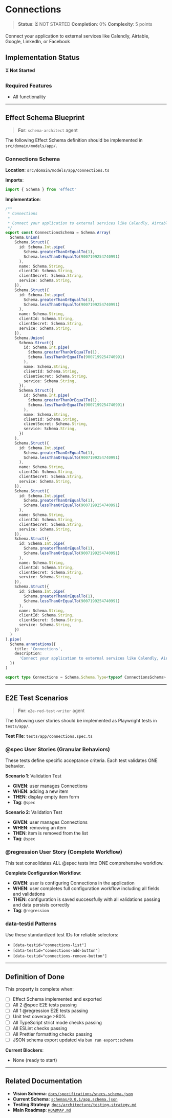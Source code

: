 # Connections

> **Status**: ⏳ NOT STARTED
> **Completion**: 0%
> **Complexity**: 5 points

Connect your application to external services like Calendly, Airtable, Google, LinkedIn, or Facebook

## Implementation Status

⏳ **Not Started**

### Required Features

- All functionality

---

## Effect Schema Blueprint

> **For**: `schema-architect` agent

The following Effect Schema definition should be implemented in `src/domain/models/app/`.

### Connections Schema

**Location**: `src/domain/models/app/connections.ts`

**Imports**:

```typescript
import { Schema } from 'effect'
```

**Implementation**:

```typescript
/**
 * Connections
 *
 * Connect your application to external services like Calendly, Airtable, Google, LinkedIn, or Facebook
 */
export const ConnectionsSchema = Schema.Array(
  Schema.Union(
    Schema.Struct({
      id: Schema.Int.pipe(
        Schema.greaterThanOrEqualTo(1),
        Schema.lessThanOrEqualTo(9007199254740991)
      ),
      name: Schema.String,
      clientId: Schema.String,
      clientSecret: Schema.String,
      service: Schema.String,
    }),
    Schema.Struct({
      id: Schema.Int.pipe(
        Schema.greaterThanOrEqualTo(1),
        Schema.lessThanOrEqualTo(9007199254740991)
      ),
      name: Schema.String,
      clientId: Schema.String,
      clientSecret: Schema.String,
      service: Schema.String,
    }),
    Schema.Union(
      Schema.Struct({
        id: Schema.Int.pipe(
          Schema.greaterThanOrEqualTo(1),
          Schema.lessThanOrEqualTo(9007199254740991)
        ),
        name: Schema.String,
        clientId: Schema.String,
        clientSecret: Schema.String,
        service: Schema.String,
      }),
      Schema.Struct({
        id: Schema.Int.pipe(
          Schema.greaterThanOrEqualTo(1),
          Schema.lessThanOrEqualTo(9007199254740991)
        ),
        name: Schema.String,
        clientId: Schema.String,
        clientSecret: Schema.String,
        service: Schema.String,
      })
    ),
    Schema.Struct({
      id: Schema.Int.pipe(
        Schema.greaterThanOrEqualTo(1),
        Schema.lessThanOrEqualTo(9007199254740991)
      ),
      name: Schema.String,
      clientId: Schema.String,
      clientSecret: Schema.String,
      service: Schema.String,
    }),
    Schema.Struct({
      id: Schema.Int.pipe(
        Schema.greaterThanOrEqualTo(1),
        Schema.lessThanOrEqualTo(9007199254740991)
      ),
      name: Schema.String,
      clientId: Schema.String,
      clientSecret: Schema.String,
      service: Schema.String,
    }),
    Schema.Struct({
      id: Schema.Int.pipe(
        Schema.greaterThanOrEqualTo(1),
        Schema.lessThanOrEqualTo(9007199254740991)
      ),
      name: Schema.String,
      clientId: Schema.String,
      clientSecret: Schema.String,
      service: Schema.String,
    }),
    Schema.Struct({
      id: Schema.Int.pipe(
        Schema.greaterThanOrEqualTo(1),
        Schema.lessThanOrEqualTo(9007199254740991)
      ),
      name: Schema.String,
      clientId: Schema.String,
      clientSecret: Schema.String,
      service: Schema.String,
    })
  )
).pipe(
  Schema.annotations({
    title: 'Connections',
    description:
      'Connect your application to external services like Calendly, Airtable, Google, LinkedIn, or Facebook',
  })
)

export type Connections = Schema.Schema.Type<typeof ConnectionsSchema>
```

---

## E2E Test Scenarios

> **For**: `e2e-red-test-writer` agent

The following user stories should be implemented as Playwright tests in `tests/app/`.

**Test File**: `tests/app/connections.spec.ts`

### @spec User Stories (Granular Behaviors)

These tests define specific acceptance criteria. Each test validates ONE behavior.

**Scenario 1**: Validation Test

- **GIVEN**: user manages Connections
- **WHEN**: adding a new item
- **THEN**: display empty item form
- **Tag**: `@spec`

**Scenario 2**: Validation Test

- **GIVEN**: user manages Connections
- **WHEN**: removing an item
- **THEN**: item is removed from the list
- **Tag**: `@spec`

### @regression User Story (Complete Workflow)

This test consolidates ALL @spec tests into ONE comprehensive workflow.

**Complete Configuration Workflow**:

- **GIVEN**: user is configuring Connections in the application
- **WHEN**: user completes full configuration workflow including all fields and validations
- **THEN**: configuration is saved successfully with all validations passing and data persists correctly
- **Tag**: `@regression`

### data-testid Patterns

Use these standardized test IDs for reliable selectors:

- `[data-testid="connections-list"]`
- `[data-testid="connections-add-button"]`
- `[data-testid="connections-remove-button"]`

---

## Definition of Done

This property is complete when:

- [ ] Effect Schema implemented and exported
- [ ] All 2 @spec E2E tests passing
- [ ] All 1 @regression E2E tests passing
- [ ] Unit test coverage >80%
- [ ] All TypeScript strict mode checks passing
- [ ] All ESLint checks passing
- [ ] All Prettier formatting checks passing
- [ ] JSON schema export updated via `bun run export:schema`

**Current Blockers**:

- None (ready to start)

---

## Related Documentation

- **Vision Schema**: [`docs/specifications/specs.schema.json`](../specs.schema.json)
- **Current Schema**: [`schemas/0.0.1/app.schema.json`](../../schemas/0.0.1/app.schema.json)
- **Testing Strategy**: [`docs/architecture/testing-strategy.md`](../../architecture/testing-strategy.md)
- **Main Roadmap**: [`ROADMAP.md`](../../../ROADMAP.md)

